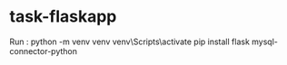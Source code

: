 # task-flaskapp

Run : python -m venv venv
venv\Scripts\activate 
pip install flask mysql-connector-python
